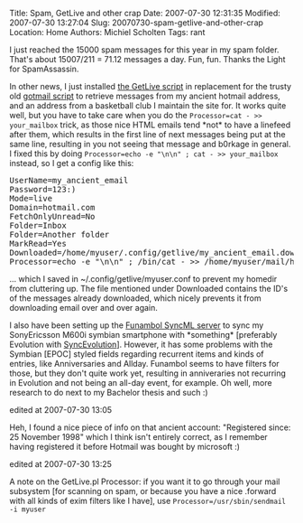 Title: Spam, GetLive and other crap
Date: 2007-07-30 12:31:35
Modified: 2007-07-30 13:27:04
Slug: 20070730-spam-getlive-and-other-crap
Location: Home
Authors: Michiel Scholten
Tags: rant

<p>I just reached the 15000 spam messages for this year in my spam folder. That's about 15007/211 = 71.12 messages a day. Fun, fun. Thanks the Light for SpamAssassin.</p>

<p>In other news, I just installed <a href="http://sourceforge.net/projects/getlive">the GetLive script</a> in replacement for the trusty old <a href="http://sourceforge.net/projects/gotmail/">gotmail script</a> to retrieve messages from my ancient hotmail address, and an address from a basketball club I maintain the site for. It works quite well, but you have to take care when you do the <code>Processor=cat - >> your_mailbox</code> trick, as those nice HTML emails tend *not* to have a linefeed after them, which results in the first line of next messages being put at the same line, resulting in you not seeing that message and b0rkage in general. I fixed this by doing <code>Processor=echo -e "\n\n" ; cat - >> your_mailbox</code> instead, so I get a config like this:</p>

<pre>
UserName=my_ancient_email
Password=123:)
Mode=live
Domain=hotmail.com
FetchOnlyUnread=No
Folder=Inbox
Folder=Another folder
MarkRead=Yes
Downloaded=/home/myuser/.config/getlive/my_ancient_email.downloaded
Processor=echo -e "\n\n" ; /bin/cat - >> /home/myuser/mail/hotmail_inbox
</pre>

<p>... which I saved in ~/.config/getlive/myuser.conf to prevent my homedir from cluttering up. The file mentioned under Downloaded contains the ID's of the messages already downloaded, which nicely prevents it from downloading email over and over again.</p>

<p>I also have been setting up the <a href="http://funambol.com">Funambol SyncML server</a> to sync my SonyEricsson M600i symbian smartphone with *something* [preferably Evolution with <a href="http://www.estamos.de/projects/SyncML/">SyncEvolution</a>]. However, it has some problems with the Symbian [EPOC] styled fields regarding recurrent items and kinds of entries, like Anniversaries and Allday. Funambol seems to have filters for those, but they don't quite work yet, resulting in anniveraries not recurring in Evolution and not being an all-day event, for example. Oh well, more research to do next to my Bachelor thesis and such :)</p>

<div class="edit">edited at 2007-07-30 13:05</div>
<p>Heh, I found a nice piece of info on that ancient account: "Registered since: 25 November 1998" which I think isn't entirely correct, as I remember having registered it before Hotmail was bought by microsoft :)</p>

<div class="edit">edited at 2007-07-30 13:25</div>
<p>A note on the GetLive.pl Processor: if you want it to go through your mail subsystem [for scanning on spam, or because you have a nice .forward with all kinds of exim filters like I have], use <code>Processor=/usr/sbin/sendmail -i myuser</code></p>